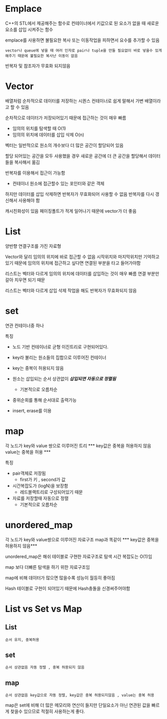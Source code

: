 # Emplace
C++의 STL에서 제공해주는 함수로 컨테이너에서 키값으로 된 요소가 없을 때 새로운 요소를 삽입 시켜주는 함수

emplace를 사용하면 불필요한 복사 또는 이동작업을 피하면서 요수를 추가할 수 있음

    vector나 queue에 넣을 때 여러 인자로 pair나 tuple을 만들 필요없이 바로 넣을수 있게 해주기 때문에 불필요한 복사난 이동이 없음

반복자 및 참조자가 무효화 되지않음

# Vector
배열처럼 순차적으로 데이터를 저장하는 시퀀스 컨테이너로 쉽게 말해서 가변 배열이라고 할 수 있음

순차적으로 데이터가 저장되어있기 때문에 접근하는 것이 매우 빠름
- 임의의 위치를 탐색할 때 O(1)
- 임의의 위치에 데이터를 삽입 삭제 O(n)

벡터는 일반적으로 원소의 개수보다 더 많은 공간이 할당되어 있음

할당 되어있는 공간을 모두 사용했을 경우 새로운 공간에 더 큰 공간을 할당해서 데이터들을 복사해서 옮김

반복자를 이용해서 접근이 가능함
- 컨테이너 원소에 접근할수 있는 포인터와 같은 객체

하지만 데이터를 삽입 삭제하면 반복자가 무효화되어 사용할 수 없음 반복자를 다시 갱신해서 사용해야 함

캐시친화성이 있음 페이징폴트가 적게 일어나기 때문에 vector가 더 좋음

# List
양반향 연결구조를 가진 자료형

Vector와 달리 임의의 위치에 바로 접근할 수 없음 시작위치와 마지막위치만 기억하고 있기 때문에 임의의 위치에 접근하고 싶다면 연결된 부분을 타고 들어가야함

리스트는 벡터와 다르게 임의의 위치에 데이터를 삽입하는 것이 매우 빠름 연결 부분만 갈아 치우면 되기 때문

리스트는 벡터와 다르게 삽입 삭제 작업을 해도 반복자가 무효화되지 않음

# set
연관 컨테이너중 하나

특징
- 노드 기반 컨테이너로 균형 이진트리로 구현되어있다.
- key라 불리는 원소들의 집합으로 이루어진 컨테이너
- key는 중복이 허용되지 않음
- 원소는 삽입되는 순서 상관없이 ***삽입되면 자동으로 정렬됨***
    - 기본적으로 오름차순
- 중위순회를 통해 순서대로 출력가능

- insert, erase를 이용

# map
각 노드가 key와 value 쌍으로 이루어진 트리 *** key값은 중복을 허용하지 않음 value는 중복을 허용 ***

특징
- pair객체로 저장됨
    - first가 키 , second가 값
- 시간복잡도가 (logN)을 보장함
    - 레드블랙트리로 구성되어있기 때문
- 자료를 저장할때 자동으로 정렬
    - 기본적으로 오름차순

# unordered_map
각 노드가 key와 value쌍으로 이루어진 자료구조 map과 똑같이 *** key값은 중복을 허용하지 않음***

unordered_map은 해쉬 테이블로 구현한 자료구조로 탐색 시간 복잡도는 O(1)임

map 보다 더빠른 탐색을 하기 위한 자료구조임

map에 비해 데이터가 많으면 많을수록 성능이 월등히 좋아짐

Hash 테이블로 구현이 되어있기 때문에 Hash충돌을 신경써주어야함

# List vs Set vs Map
## List
    순서 유지, 중복허용
## set
    순서 상관없음 자동 정렬 , 중복 허용되지 않음
## map
    순서 상관없음 key값으로 자동 정렬, key값은 중복 허용되지않음 , value는 중복 허용

map은 set에 비해 더 많은 메모리와 연산이 들지만 단일요소가 아닌 연관된 값을 빠르게 찾을수 있으므로 적절히 사용하는게 좋다.

